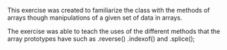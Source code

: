This exercise was created to familiarize the class with the methods of arrays though manipulations of a given set of data in arrays. 
	

The exercise was able to teach the uses of the different methods that the array prototypes have such as .reverse() .indexof() and .splice(); 


